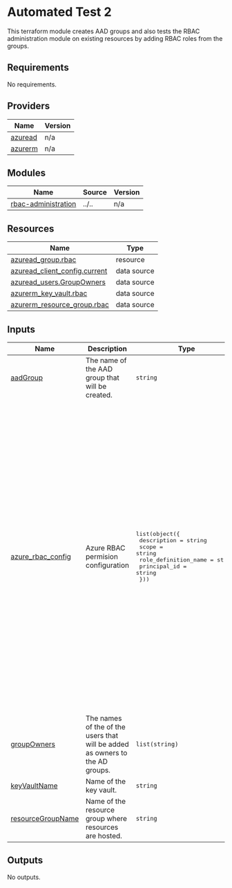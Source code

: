 # Automated Test 2

This terraform module creates AAD groups and also tests the RBAC administration module on existing resources by adding RBAC roles from the groups.  

<!-- BEGIN_TF_DOCS -->
## Requirements

No requirements.

## Providers

| Name | Version |
|------|---------|
| <a name="provider_azuread"></a> [azuread](#provider\_azuread) | n/a |
| <a name="provider_azurerm"></a> [azurerm](#provider\_azurerm) | n/a |

## Modules

| Name | Source | Version |
|------|--------|---------|
| <a name="module_rbac-administration"></a> [rbac-administration](#module\_rbac-administration) | ../.. | n/a |

## Resources

| Name | Type |
|------|------|
| [azuread_group.rbac](https://registry.terraform.io/providers/hashicorp/azuread/latest/docs/resources/group) | resource |
| [azuread_client_config.current](https://registry.terraform.io/providers/hashicorp/azuread/latest/docs/data-sources/client_config) | data source |
| [azuread_users.GroupOwners](https://registry.terraform.io/providers/hashicorp/azuread/latest/docs/data-sources/users) | data source |
| [azurerm_key_vault.rbac](https://registry.terraform.io/providers/hashicorp/azurerm/latest/docs/data-sources/key_vault) | data source |
| [azurerm_resource_group.rbac](https://registry.terraform.io/providers/hashicorp/azurerm/latest/docs/data-sources/resource_group) | data source |

## Inputs

| Name | Description | Type | Default | Required |
|------|-------------|------|---------|:--------:|
| <a name="input_aadGroup"></a> [aadGroup](#input\_aadGroup) | The name of the AAD group that will be created. | `string` | `"Azure-RBAC-Test-Group"` | no |
| <a name="input_azure_rbac_config"></a> [azure\_rbac\_config](#input\_azure\_rbac\_config) | Azure RBAC permision configuration | <pre>list(object({<br/>    description          = string<br/>    scope                = string<br/>    role_definition_name = string<br/>    principal_id         = string<br/>  }))</pre> | <pre>[<br/>  {<br/>    "description": "Example - Azure RBAC permision on Subscription",<br/>    "principal_id": "00000000-0000-0000-0000-000000000000",<br/>    "role_definition_name": "Contributor",<br/>    "scope": "/subscriptions/00000000-0000-0000-0000-000000000000"<br/>  },<br/>  {<br/>    "description": "Example - Azure RBAC permision on Resource Group",<br/>    "principal_id": "00000000-0000-0000-0000-000000000000",<br/>    "role_definition_name": "Contributor",<br/>    "scope": "/subscriptions/00000000-0000-0000-0000-000000000000/resourceGroups/myGroup"<br/>  },<br/>  {<br/>    "description": "Example - Azure RBAC permision on Resource",<br/>    "principal_id": "00000000-0000-0000-0000-000000000000",<br/>    "role_definition_name": "Contributor",<br/>    "scope": "/subscriptions/00000000-0000-0000-0000-000000000000/resourceGroups/myGroup/providers/Microsoft.Compute/virtualMachines/myVM"<br/>  },<br/>  {<br/>    "description": "Example - Azure RBAC permision on Management Group",<br/>    "principal_id": "00000000-0000-0000-0000-000000000000",<br/>    "role_definition_name": "Contributor",<br/>    "scope": "/providers/Microsoft.Management/managementGroups/myMG"<br/>  }<br/>]</pre> | no |
| <a name="input_groupOwners"></a> [groupOwners](#input\_groupOwners) | The names of the of the users that will be added as owners to the AD groups. | `list(string)` | `[]` | no |
| <a name="input_keyVaultName"></a> [keyVaultName](#input\_keyVaultName) | Name of the key vault. | `string` | n/a | yes |
| <a name="input_resourceGroupName"></a> [resourceGroupName](#input\_resourceGroupName) | Name of the resource group where resources are hosted. | `string` | n/a | yes |

## Outputs

No outputs.
<!-- END_TF_DOCS -->